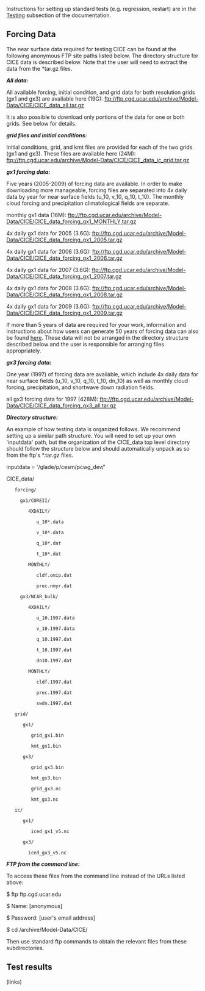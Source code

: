 Instructions for setting up standard tests (e.g. regression, restart) are in the 
[Testing](https://cice-consortium.github.io/CICE/cice_7_testing.html) subsection of the documentation.

## Forcing Data

The near surface data required for testing CICE can be found at the following anonymous FTP site paths listed below. The directory structure for CICE data is described below. Note that the user will need to extract the data from the *tar.gz files.

_**All data:**_

All available forcing, initial condition, and grid data for both resolution grids (gx1 and gx3) are available here (19G): ftp://ftp.cgd.ucar.edu/archive/Model-Data/CICE/CICE_data_all.tar.gz

It is also possible to download only portions of the data for one or both grids. See below for details.

_**grid files and initial conditions:**_

Initial conditions, grid, and kmt files are provided for each of the two grids (gx1 and gx3). These files are available here (24M): ftp://ftp.cgd.ucar.edu/archive/Model-Data/CICE/CICE_data_ic_grid.tar.gz

_**gx1 forcing data:**_

Five years (2005-2009) of forcing data are available. In order to make downloading more manageable, forcing files are separated into 4x daily data by year for near surface fields (u_10, v_10, q_10, t_10). The monthly cloud forcing and precipitation climatological fields are separate.

monthly gx1 data (16M): ftp://ftp.cgd.ucar.edu/archive/Model-Data/CICE/CICE_data_forcing_gx1_MONTHLY.tar.gz

4x daily gx1 data for 2005 (3.6G): ftp://ftp.cgd.ucar.edu/archive/Model-Data/CICE/CICE_data_forcing_gx1_2005.tar.gz

4x daily gx1 data for 2006 (3.6G): ftp://ftp.cgd.ucar.edu/archive/Model-Data/CICE/CICE_data_forcing_gx1_2006.tar.gz

4x daily gx1 data for 2007 (3.6G): ftp://ftp.cgd.ucar.edu/archive/Model-Data/CICE/CICE_data_forcing_gx1_2007.tar.gz

4x daily gx1 data for 2008 (3.6G): ftp://ftp.cgd.ucar.edu/archive/Model-Data/CICE/CICE_data_forcing_gx1_2008.tar.gz

4x daily gx1 data for 2009 (3.6G): ftp://ftp.cgd.ucar.edu/archive/Model-Data/CICE/CICE_data_forcing_gx1_2009.tar.gz

If more than 5 years of data are required for your work, information and instructions about how users can generate 50 years of forcing data can also be found [here](ftp://ftp.cgd.ucar.edu/archive/Model-Data/CICE/gx1_50yr_scrip.tar.gz). These data will not be arranged in the directory structure described below and the user is responsible for arranging files appropriately.

_**gx3 forcing data:**_

One year (1997) of forcing data are available, which include 4x daily data for near surface fields (u_10, v_10, q_10, t_10, dn_10) as well as monthly cloud forcing, precipitation, and shortwave down radiation fields. 

all gx3 forcing data for 1997 (428M): ftp://ftp.cgd.ucar.edu/archive/Model-Data/CICE/CICE_data_forcing_gx3_all.tar.gz

_**Directory structure:**_

An example of how testing data is organized follows. We recommend setting up a similar path structure. You will need to set up your own 'inputdata' path, but the organization of the CICE_data top level directory should follow the structure below and should automatically unpack as so from the ftp's *.tar.gz files.

inputdata = '/glade/p/cesm/pcwg_dev/'
   
   CICE_data/

       forcing/

         gx1/COREII/

            4XDAILY/

               u_10*.data

               v_10*.data

               q_10*.dat

               t_10*.dat

            MONTHLY/

               cldf.omip.dat

               prec.nmyr.dat

         gx3/NCAR_bulk/

            4XDAILY/

               u_10.1997.data

               v_10.1997.data

               q_10.1997.dat

               t_10.1997.dat

               dn10.1997.dat

            MONTHLY/

               cldf.1997.dat

               prec.1997.dat

               swdn.1997.dat

       grid/

          gx1/

             grid_gx1.bin

             kmt_gx1.bin

          gx3/

             grid_gx3.bin

             kmt_gx3.bin

             grid_gx3.nc

             kmt_gx3.nc

       ic/

          gx1/
   
             iced_gx1_v5.nc

          gx3/

            iced_gx3_v5.nc


_**FTP from the command line:**_

To access these files from the command line instead of the URLs listed above:

$ ftp ftp.cgd.ucar.edu

$ Name: [anonymous]

$ Password: [user's email address]

$ cd /archive/Model-Data/CICE/

Then use standard ftp commands to obtain the relevant files from these subdirectories.


## Test results
(links)